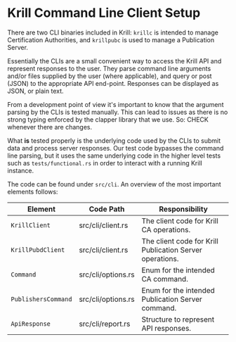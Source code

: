 Krill Command Line Client Setup
===============================

There are two CLI binaries included in Krill: `krillc` is intended to manage Certification
Authorities, and `krillpubc` is used to manage a Publication Server.

Essentially the CLIs are a small convenient way to access the Krill API and represent responses
to the user. They parse command line arguments and/or files supplied by the user (where applicable),
and query or post (JSON) to the appropriate API end-point. Responses can be displayed as JSON, or
plain text.

From a development point of view it's important to know that the argument parsing by the CLIs
is tested manually. This can lead to issues as there is no strong typing enforced by the clapper
library that we use. So: CHECK whenever there are changes.

What **is** tested properly is the underlying code used by the CLIs to submit data and process
server responses. Our test code bypasses the command line parsing, but it uses the same underlying
code in the higher level tests such as `tests/functional.rs` in order to interact with a running
Krill instance.

The code can be found under `src/cli`. An overview of the most important elements follows:

| Element             | Code Path                    | Responsibility                                                       |
|---------------------|------------------------------|----------------------------------------------------------------------|
| `KrillClient`       | src/cli/client.rs            | The client code for Krill CA operations.                             |
| `KrillPubdClient`   | src/cli/client.rs            | The client code for Krill Publication Server operations.             |
| `Command`           | src/cli/options.rs           | Enum for the intended CA command.                                    |
| `PublishersCommand` | src/cli/options.rs           | Enum for the intended Publication Server command.                    |
| `ApiResponse`       | src/cli/report.rs            | Structure to represent API responses.                                |

